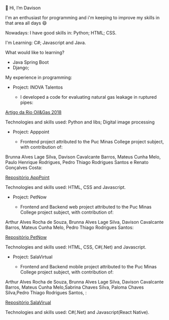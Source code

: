 👋 Hi, I’m Davison

I'm an enthusiast for programming and i'm keeping to improve my skills in that area all days :smile: 

Nowadays:
I have good skills in: Python; HTML; CSS.

I'm Learning: C#; Javascript and Java.

What would like to learning?
  - Java Spring Boot
  - Django;

My experience in programming:

  - Project: INOVA Talentos
  
    - I developed a code for evaluating natural gas leakage in ruptured pipes:  
 
 [Artigo da Rio Oil&Gas 2018](https://stt.ibp.org.br/eventos/2018/riooil2018/pdfs/Riooil2018_1574_201806131304fm_3810_00_formato.docx)
 
Technologies and skills used: Python and libs; Digital image processing

  - Project: Apppoint
  
    - Frontend project attributed to the Puc Minas College project subject, with contribution of: 
    
Brunna Alves Lage Silva, Davison Cavalcante Barros, Mateus Cunha Melo, Paulo Henrique Rodrigues, Pedro Thiago Rodrigues Santos e Renato Gonçalves Costa: 

[Repositório AppPoint](https://icei-puc-minas-pmv-ads.github.io/pmv-ads-2021-2-e1-proj-web-t7-ads_2021_02_e1_grupo_3_consultas-1/)

Technologies and skills used: HTML, CSS and Javascript.

  - Project: PetNow
  
    - Frontend and Backend web project attributed to the Puc Minas College project subject, with contribution of:
    
Arthur Alves Rocha de Souza, Brunna Alves Lage Silva, Davison Cavalcante Barros, Mateus Cunha Melo, Pedro Thiago Rodrigues Santos: 
 
[Repositório PetNow](https://github.com/dcbarros/pmv-ads-2022-1-e2-proj-int-t3-adotar-pets)
 
Technologies and skills used: HTML, CSS, C#(.Net) and Javascript. 

  - Project: SalaVirtual
  
    - Frontend and Backend mobile project attributed to the Puc Minas College project subject, with contribution of:
    
Arthur Alves Rocha de Souza, Brunna Alves Lage Silva, Davison Cavalcante Barros, Mateus Cunha Melo,Sabrina Chaves Silva, Paloma Chaves Silva,Pedro Thiago Rodrigues Santos, : 
 
[Repositório SalaVirual](https://github.com/dcbarros/pmv-ads-2022-2-e3-proj-mov-t1-time-4-sala-virtual)
 
Technologies and skills used: C#(.Net) and Javascript(React Native). 


